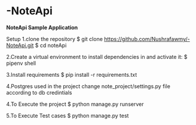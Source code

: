 # -NoteApi
**NoteApi Sample Application**

Setup
1.clone the repository
$ git clone https://github.com/Nushrafawmy/-NoteApi.git
$ cd noteApi

2.Create a virtual environment to install dependencies in and activate it:
$ pipenv shell

3.Install requirements
$ pip install -r requirements.txt

4.Postgres used in the project
change note_project/settings.py file according to db credintials

4.To Execute the project
$ python manage.py runserver

5.To Execute Test cases
$ python manage.py test
